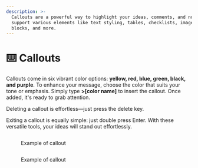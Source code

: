 ```yaml
---
description: >-
  Callouts are a powerful way to highlight your ideas, comments, and notes. They
  support various elements like text styling, tables, checklists, images, code
  blocks, and more.
---
```


# ⌨️ Callouts

Callouts come in six vibrant color options: **yellow, red, blue, green, black, and purple**. To enhance your message, choose the color that suits your tone or emphasis. Simply type **>\[color name]** to insert the callout. Once added, it's ready to grab attention.&#x20;

Deleting a callout is effortless—just press the delete key.&#x20;

Exiting a callout is equally simple: just double press Enter. With these versatile tools, your ideas will stand out effortlessly.

<figure><img src="../.gitbook/assets/Screenshot 2024-02-24 at 8.59.50 AM.png" alt=""><figcaption><p>Example of callout</p></figcaption></figure>

<figure><img src="../.gitbook/assets/Screenshot 2024-02-24 at 9.01.29 AM.png" alt=""><figcaption><p>Example of callout</p></figcaption></figure>
